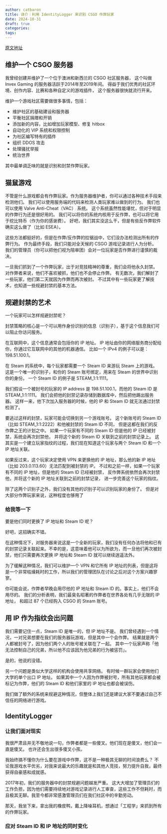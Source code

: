 ```yaml
---
author: catbaron
title: 译介｜利用 IdentityLogger 来识别 CSGO 作弊玩家
date: 2024-10-31
draft: true
categories: 
tags:
---
```

[原文地址](https://mobeigi.com/blog/gaming/how-we-outsmarted-csgo-cheaters-with-identitylogger/)

## 维护一个 CSGO 服务器
我曾经创建并维护了一个位于澳洲和新西兰的 CSGO 社区服务器，
这个叫做 Invex Gaming 的服务器活跃于2014年至2019年间。
得益于我们优秀的社区环境、创作内容、比赛和各种自定义的游戏插件，
这个服务器很快就流行开来。

维护一个游戏社区需要做很多事情，包括：
* 维护社区的基础建设和服务器
* 平衡社区捐赠和开销
* 添加新的内容，比如增加玩家模型、修复 hitbox
* 自动化的 VIP 系统和权限控制
* 为社区编写特有的插件
* 组织 DDOS 攻击
* 处理骚扰举报
* 统治世界

其中最单调乏味的就是识别和封禁作弊玩家。

##  猫鼠游戏
不管是什么游戏都会有作弊玩家。作为服务器维护者，你可以通过各种技术手段来检测他们。
我们可以使用服务端的代码来检测人类玩家难以做到的行为。
我们也可以使用 Valve Anti-Cheat（VAC） 系统。
这个系统虽然性能堪忧，但对于明显的作弊行为还是很好用的。
我们可以将你的系统内核用于反作弊，也可以将它用于挖比特币（作为你的感谢费）。
好吧，我们其实没这么干，但是有些反作弊软件确实这么做了（比如 ESEA）。

这些方法都挺好的，但是在作弊/反作弊的拉锯战中，它们没办法检测出所有的作弊行为。
作为最终手段，我们只能对全天候的 CSGO 游戏记录进行人为分析。
我们的管理员（你可以把他们视为陪审团）会对一位玩家是否作弊进行谨慎的裁决。

一旦我们抓到了一个作弊玩家，出于对竞技精神的尊重，我们会将他永久封禁。
对作弊者来说，他们不喜欢被抓，他们也不会停止作弊。
有无数次，我们解封了一些玩家，他们第二天就因为作弊而再次被封。
不过其中有一些玩家更了解技术，也知道一些规避封禁的基本方法。

## 规避封禁的艺术
一个玩家可以怎样规避封禁呢？

封禁策略的核心是一个可以用作身份识别的信息（识别子），基于这个信息我们可以阻止你访问服务。

在互联网中，这个信息通常会包括你的 IP 地址。
IP 地址由你的网络服务商分配给你，你通过它互联网中的其他的机器通信。
比如一个 IPv4 的例子可以是：198.51.100.1。

在 Steam 的系统中，每个玩家都需要一个 Steam ID 来游玩 Steam 上的游戏。
这是一个唯一的识别子，和你的 Steam 账号绑定，用来在 Steam 的世界中识别你的身份。
一个 Steam ID 的例子是 STEAM_1:1:1111。

我们假设一个被封号的玩家的 IP address 是 198.51.100.1，而他的 Steam ID 是 STEAM_1:1:1111。
我们会把他的封禁记录存储到数据库中，然后把他踢出服务器。
这样一来，他下次加入服务器的时候，他的 IP 和 Steam ID 就无法通过封禁检测了。

要逃过这样的封禁，玩家可能会切换到另一个游戏账号。
这个新账号的 Steam ID（比如 STEAM_1:1:2222）和他被封禁的 Steam ID 不同，
但是这都在我们的反作弊之王的计划之中。
如果一个玩家有不同的 Steam ID 但是他的 IP 已经被封禁，系统会再次封禁他，
并将这个新的 Steam ID 关联到之前的封禁记录上。
这其实是一个建立玩家指纹的过程，我们现在知道这个玩家与两个 Steam ID 和一个 IP 地址关联。

如果反过来，这个玩家决定使用 VPN 来更换他的 IP 地址，那么他的新 IP 地址
（比如 203.0.113.60）无法匹配到被封禁的 IP。
不过和之前一样，如果一个玩家有不同的 IP 地址，但是他的 Steam ID 已经被封禁，
反作弊系统依然会再次封禁他，并将这个新的 IP 地址关联到之前的封禁记录，
进一步完善这个玩家的指纹。

除了这两个识别子之外，我们没有其他的识别子可以识别玩家的身份了。
但是对大部分作弊玩家来说，这种程度也够用了

### 给我等一下
要是他们同时更换了 IP 地址和 Steam ID 呢？

好吧，这招确实不错。

在这种情况下，对服务器来说这是一个全新的玩家，我们没有任何办法将他和已有的封禁记录关联起来。不幸的是，这意味着他可以为所欲为，而一旦他们再次被封禁，他们只需要再次更换 IP 地址和 Steam ID 就可以继续逍遥法外。

为了缓解这种情况，我们可以维护一个 VPN 和它所有 IP 地址的列表，但是这将是一个非常枯燥耗时的工作，所以我们的管理团队在讨论之后对这个方案兴趣寥寥。

你可能会说，作弊者早晚会用尽他的 IP 地址和 Steam ID 的。事实上，他们不会用尽的。
我们的分析表明，我们最臭名昭著的作弊者在世界各处有几乎无限的 IP 地址，
和超过 87 个已经购入 CSGO 的 Steam 账号。

## 用 IP 作为指纹会出问题

我们需要记住一点，Steam ID 是唯一的，但 IP 地址不是。
我们曾经遇到一个情况，一对兄弟想要在我们的服务器玩游戏，但是其中一个会作弊。
结果就是两个人都被封号了，因为他们两个人的账号被关联在了一起。
其中一个玩家声称「他无法控制自己的兄弟，所以他不应该因为他兄弟的行为被惩罚」。

是的，他说的没错。

另一个问题是类似大学这样的机构会使用共享网络。
有时候一群玩家会使用他们大学的单个出口 IP 地址。
如果其中一个人因为作弊被封号，所有其他玩家都会被标记为作弊，他们的 Steam ID 和他们家里的 IP 地址也都会被误伤。

我们做了额外的系统来规避这种情况，但整体上我们还是建议大家不要通过自己不信任的网络进行游戏。

## IdentityLogger
### 让我们面对现实

我很严肃且并无不敬地说一句，作弊者都是一些傻叉。他们现在是傻叉，他们会一直是傻叉。
也许还会生出很多傻叉小孩。

我始终搞不懂你为什么要在游戏中作弊，这不是一种极其无聊的时间浪费么？
不论我游戏水平优劣，对我来说最大的乐趣就是和其他人竞技，努力提升自我，最终获得自豪感和成就感。

2017年初，我们的服务器中的封禁规避问题越发严重。
这大大增加了管理员们的工作负担，因为他们需要持续地对游戏记录进行人工审查，这些工作不但耗时，而且极其无聊。我至今都非常感激管理员们在我们社区中的辛勤劳动。

那天，我坐下来，拿出我的橡皮鸭，戴上降噪耳机，想通过「工程学」来抓到所有的作弊玩家。

### 应对 Steam ID 和 IP 地址的同时变化


